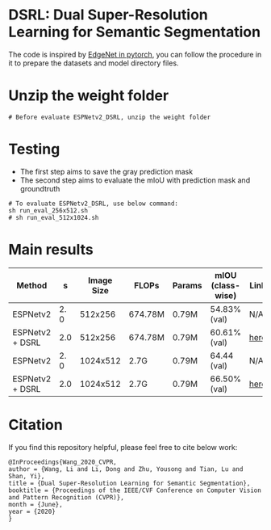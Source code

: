 # DSRL: Dual Super-Resolution Learning for Semantic Segmentation

The code is inspired by [EdgeNet in pytorch](https://github.com/sacmehta/EdgeNets), you can follow the procedure in it to prepare the datasets and model directory files.

# Unzip the weight folder

```
# Before evaluate ESPNetv2_DSRL, unzip the weight folder

```
# Testing

  * The first step aims to save the gray prediction mask
  * The second step aims to evaluate the mIoU with prediction mask and groundtruth

```
# To evaluate ESPNetv2_DSRL, use below command:
sh run_eval_256x512.sh   
# sh run_eval_512x1024.sh
```

# Main results

| Method | s | Image Size | FLOPs | Params | mIOU (class-wise) | Link |
|---|---|---|---|---|---|---|
| ESPNetv2 | 2. 0 | 512x256 | 674.78M | 0.79M | 54.83% (val) | N/A |
| ESPNetv2 + DSRL | 2.0 | 512x256 | 674.78M | 0.79M | 60.61% (val)  | [here](ckpt-segmentation/espnetv2_dsrl/256x512/espnetv2_2.0_1024_best.pth) |
| ESPNetv2 | 2. 0 | 1024x512 | 2.7G | 0.79M | 64.44 (val) | N/A |
| ESPNetv2 + DSRL | 2.0 | 1024x512 | 2.7G | 0.79M | 66.50% (val) | [here](ckpt-segmentation/espnetv2_dsrl/256x512/espnetv2_2.0_2048_best.pth) |


# Citation
If you find this repository helpful, please feel free to cite below work:
```
@InProceedings{Wang_2020_CVPR,
author = {Wang, Li and Li, Dong and Zhu, Yousong and Tian, Lu and Shan, Yi},
title = {Dual Super-Resolution Learning for Semantic Segmentation},
booktitle = {Proceedings of the IEEE/CVF Conference on Computer Vision and Pattern Recognition (CVPR)},
month = {June},
year = {2020}
}


```




